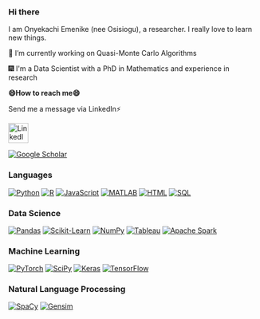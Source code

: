 ### Hi there

I am Onyekachi Emenike (nee Osisiogu), a researcher. I really love to learn new things.

🌱 I’m currently working on Quasi-Monte Carlo Algorithms

:fireworks: I'm a Data Scientist with a PhD in Mathematics and experience in research

<b>😄How to reach me😄</b>
<p>Send me a message via LinkedIn⚡</p>
<p>
  <a href="https://www.linkedin.com/in/onyekachi-osisiogu/">
    <img height="40" src="https://user-images.githubusercontent.com/50482876/129754677-f7602703-5d37-41cb-83a1-fd0ca94a01a7.jpeg" alt="LinkedIn"/>
  </a>
</p>
<p>
  <a href="https://scholar.google.com/citations?user=YOUR_USER_ID">
    <img src="https://img.shields.io/badge/Google%20Scholar-black?style=for-the-badge&logo=google-scholar" alt="Google Scholar"/>
  </a>
</p>

### Languages

[![Python](https://img.shields.io/badge/python-black?style=for-the-badge&logo=python)](https://github.com/kachiann)
[![R](https://img.shields.io/badge/r-black?style=for-the-badge&logo=r)](https://github.com/kachiann)
[![JavaScript](https://img.shields.io/badge/javascript-black?style=for-the-badge&logo=javascript)](https://github.com/kachiann)
[![MATLAB](https://img.shields.io/badge/matlab-black?style=for-the-badge&logo=matlab)](https://github.com/kachiann)
[![HTML](https://img.shields.io/badge/html-black?style=for-the-badge&logo=html5)](https://github.com/kachiann)
[![SQL](https://img.shields.io/badge/sql-black?style=for-the-badge&logo=mysql)](https://github.com/kachiann)

### Data Science

[![Pandas](https://img.shields.io/badge/pandas-black?style=for-the-badge&logo=pandas)](https://github.com/kachiann)
[![Scikit-Learn](https://img.shields.io/badge/scikit--learn-black?style=for-the-badge&logo=scikit-learn)](https://github.com/kachiann)
[![NumPy](https://img.shields.io/badge/numpy-black?style=for-the-badge&logo=numpy)](https://github.com/kachiann)
[![Tableau](https://img.shields.io/badge/Tableau-black?style=for-the-badge&logo=tableau)](https://github.com/kachiann)
[![Apache Spark](https://img.shields.io/badge/ApacheSpark-black?style=for-the-badge&logo=apachespark)](https://github.com/kachiann)

### Machine Learning

[![PyTorch](https://img.shields.io/badge/PyTorch-black?style=for-the-badge&logo=PyTorch)](https://github.com/kachiann)
[![SciPy](https://img.shields.io/badge/SciPy-black?style=for-the-badge&logo=scipy)](https://github.com/kachiann)
[![Keras](https://img.shields.io/badge/Keras-black?style=for-the-badge&logo=keras)](https://github.com/kachiann)
[![TensorFlow](https://img.shields.io/badge/Tensorflow-black?style=for-the-badge&logo=tensorflow)](https://github.com/kachiann)

### Natural Language Processing

[![SpaCy](https://img.shields.io/badge/SpaCy-black?style=for-the-badge&logo=SpaCy)](https://github.com/kachiann)
[![Gensim](https://img.shields.io/badge/gensim-black?style=for-the-badge&logo=gensim)](https://github.com/kachiann)

<!--
**kachiann/kachiann** is a ✨ _special_ ✨ repository because its `README.md` (this file) appears on your GitHub profile.

Here are some ideas to get you started:

- 👯 I’m looking to collaborate on ...
- 🤔 I’m looking for help with ...
- 💬 Ask me about ...
- 📫 How to reach me: ...
- 😄 Pronouns: ...
- ⚡ Fun fact: ...
-->
